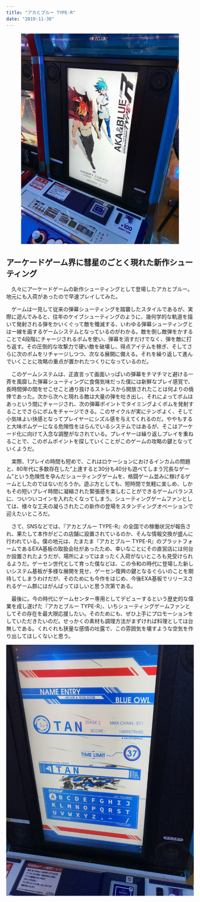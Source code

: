 ```yaml
---
title: "アカとブルー TYPE-R"
date: "2019-11-30"
---
```


<figure>

![](assets/neac6433e4430_5465061c16a228ba22d387527264ec32.jpeg)

</figure>

## **アーケードゲーム界に彗星のごとく現れた新作シューティング**

　久々にアーケードゲームの新作シューティングとして登場したアカとブルー。地元にも入荷があったので早速プレイしてみた。

　ゲームは一見して従来の弾幕シューティングを踏襲したスタイルであるが、実際に遊んでみると、往年のケイブシューティングのように、幾何学的な軌道を描いて発射される弾をかいくぐって敵を殲滅する、いわゆる弾幕シューティングとは一線を画するゲームシステムとなっているのがわかる。敵を倒し敵弾をかすることで4段階にチャージされるボムを使い、弾幕を消すだけでなく、弾を敵に打ち返す。その圧倒的な攻撃力で硬い敵を破壊し、得点アイテムを稼ぎ、そしてさらに次のボムをリチャージしつつ、次なる展開に備える。それを繰り返して進んでいくことに攻略の重点が置かれたつくりになっているのだ。

　このゲームシステムは、正直言って画面いっぱいの弾幕をチマチマと避ける一斉を風靡した弾幕シューティングに食傷気味だった僕には新鮮なプレイ感覚で、長時間弾の間をせこせこと通り抜けるストレスから開放されたことは何よりの僥倖であった。次から次へと現れる敵は大量の弾を吐き出し、それによってボムはあっという間にチャージされ、次の弾幕ポイントでタイミングよくボムを発射することでさらにボムをチャージできる。このサイクルが実にテンポよく、そして小気味よい快感となってプレイヤーにシズル感を与えてくれるのだ。ややもすると大味ボムゲーになる危険性をはらんでいるシステムではあるが、そこはアーケード化に向けて入念な調整がなされている。プレイヤーは繰り返しプレイを重ねることで、このボムポイントを探していくことがこのゲームの攻略の鍵となっていくようだ。

　実際、1プレイの時間も短めで、これはロケーションにおけるインカムの問題と、80年代に多数存在した”上達すると30分も40分も遊べてしまう冗長なゲーム”という危険性を孕んだシューティングゲームを、格闘ゲーム並みに稼げるゲームとしたのではないだろうか。遊ぶ方としても、短時間で気軽に楽しめ、しかもその短いプレイ時間に凝縮された緊張感を楽しむことができるゲームバランスに、ついついコインを入れたくなってしまう。シューティングゲームファンとしては、様々な工夫の凝らされたこの新作の登場をスタンディングオベーションで迎えたいところだ。

　さて、SNSなどでは、『アカとブルー TYPE-R』の全国での稼働状況が報告され、果たして本作がどこの店舗に設置されているのか、そんな情報交換が盛んに行われている。僕の地元は、たまたま『アカとブルー TYPE-R』のプラットフォームであるEXA基板の取扱会社があったため、幸いなことにその直営店には何台か設置されたようだが、場所によってはまったく入荷がないところも見受けられるようだ。ゲーセン世代として育った僕などは、この令和の時代に登場した新しいシステム基板が多様な展開を見せ、ゲーセン復興の鍵となるぐらいのことを期待してしまうわけだが、そのためにも今作をはじめ、今後EXA基板でリリースされるゲーム群にはがんばってほしいと思う次第である。

　最後に。今の時代にゲームセンター専用としてデビューするという歴史的な偉業を成し遂げた『アカとブルー TYPE-R』、いちシューティングゲームファンとしてその存在を最大限応援したい。そのためにも、ぜひ上手にプロモーションをしていただきたいのだ。せっかくの素材も調理方法がまずければ料理としては台無しである。くれぐれも狭量な感情の吐露で、この雰囲気を壊すような空気を作り出してほしくないと思う。

![](assets/neac6433e4430_picture_pc_2816b38d07a9dc6faa4e18547e481281.jpg)
